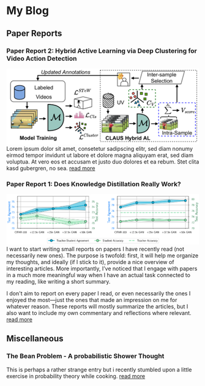 # My Blog


## Paper Reports

### Paper Report 2: Hybrid Active Learning via Deep Clustering for Video Action Detection
![test](docs/assets/images/paper_2.png)
Lorem ipsum dolor sit amet, consetetur sadipscing elitr, sed diam nonumy eirmod tempor invidunt ut labore et dolore magna aliquyam erat, sed diam voluptua. At vero eos et accusam et justo duo dolores et ea rebum. Stet clita kasd gubergren, no sea.
[read more](paper_report_2.md)

### Paper Report 1: Does Knowledge Distillation Really Work?
![test](docs/assets/images/paper_1.png)
I want to start writing small reports on papers I have recently read (not necessarily new ones). The purpose is twofold: first, it will help me organize my thoughts, and ideally (if I stick to it), provide a nice overview of interesting articles. More importantly, I’ve noticed that I engage with papers in a much more meaningful way when I have an actual task connected to my reading, like writing a short summary.

I don't aim to report on every paper I read, or even necessarily the ones I enjoyed the most—just the ones that made an impression on me for whatever reason. These reports will mostly summarize the articles, but I also want to include my own commentary and reflections where relevant.
[read more](paper_report_1.md)

## Miscellaneous

### The Bean Problem - A probabilistic Shower Thought
This is perhaps a rather strange entry but i recently stumbled upon a little exercise in probability theory while cooking.
[read more](bean_problem.md)
